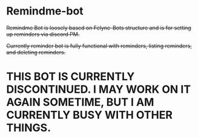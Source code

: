 # Remindme-bot

~~Remindme Bot is loosely based on Felyne-Bots structure and is for setting up reminders via discord PM.~~

~~Currently reminder bot is fully functional with reminders, listing reminders, and deleting reminders.~~

# THIS BOT IS CURRENTLY DISCONTINUED.  I MAY WORK ON IT AGAIN SOMETIME, BUT I AM CURRENTLY BUSY WITH OTHER THINGS.
